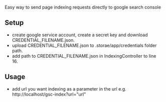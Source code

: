 Easy way to send page indexing requests directly to google search console

## Setup

- create google service account, create a secret key and download CREDENTIAL_FILENAME.json.
- upload CREDENTIAL_FILENAME.json to .storae/app/credentials folder path.
- add path to CREDENTIAL_FILENAME.json in IndexingController to line 16.

## Usage

- add url you want indexing as a parameter in the url e.g. http://localhost/gsc-index?url="url"
